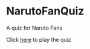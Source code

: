 # NarutoFanQuiz
A quiz for Naruto Fans

Click [here](https://naruto-quiz.herokuapp.com) to play the quiz
